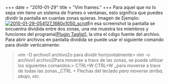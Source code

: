 +++
date = "2010-01-29"
title = "Vim frames."
+++
Para aquel que no lo sepa vim tiene un sistema de frames o ventanas, esto significa que puedes dividir la pantalla en cuantas zonas quieras. Imagen de Ejemplo: [![](http://diegomichel.org/wp-content/uploads/2010/01/2010-01-29-054127_1680x1050_scrot-150x150.png "2010-01-29-054127\_1680x1050\_scrot")](http://diegomichel.org/wp-content/uploads/2010/01/2010-01-29-054127_1680x1050_scrot.png)En esa screenshot la pantalla se encuentra dividida entre dos zonas, una me muestra los miembros y funciones del programa[[Plugin Taglist](http://www.vim.org/scripts/script.php?script_id=273)], la otra el cdigo fuente del archivo. Para abrir archivos en pantalla dividida se puede usar el siguiente comando para dividir verticalmente:

> vim -O archivo1 archivo2o para dividir horizontalmente> vim -o archivo1 archivo2Para moverse a travs de las zonas, se puede utilizar los siguientes comandos:> CTRL+W CTRL+W _para moverse a travs de todas las zonas._CTRL + Flechas del teclado _para moverse arriba, abajo, etc._
